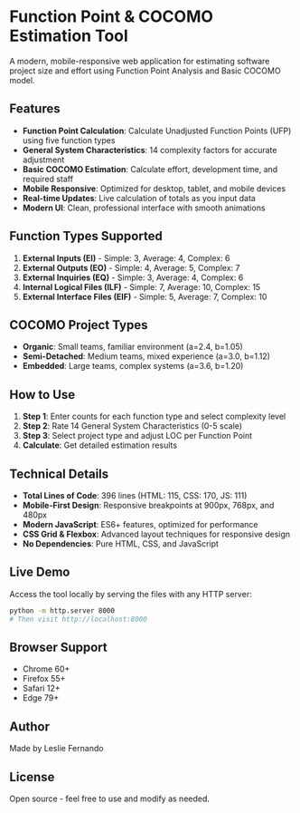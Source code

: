 # Function Point & COCOMO Estimation Tool

A modern, mobile-responsive web application for estimating software project size and effort using Function Point Analysis and Basic COCOMO model.

## Features

- **Function Point Calculation**: Calculate Unadjusted Function Points (UFP) using five function types
- **General System Characteristics**: 14 complexity factors for accurate adjustment
- **Basic COCOMO Estimation**: Calculate effort, development time, and required staff
- **Mobile Responsive**: Optimized for desktop, tablet, and mobile devices
- **Real-time Updates**: Live calculation of totals as you input data
- **Modern UI**: Clean, professional interface with smooth animations

## Function Types Supported

1. **External Inputs (EI)** - Simple: 3, Average: 4, Complex: 6
2. **External Outputs (EO)** - Simple: 4, Average: 5, Complex: 7
3. **External Inquiries (EQ)** - Simple: 3, Average: 4, Complex: 6
4. **Internal Logical Files (ILF)** - Simple: 7, Average: 10, Complex: 15
5. **External Interface Files (EIF)** - Simple: 5, Average: 7, Complex: 10

## COCOMO Project Types

- **Organic**: Small teams, familiar environment (a=2.4, b=1.05)
- **Semi-Detached**: Medium teams, mixed experience (a=3.0, b=1.12)
- **Embedded**: Large teams, complex systems (a=3.6, b=1.20)

## How to Use

1. **Step 1**: Enter counts for each function type and select complexity level
2. **Step 2**: Rate 14 General System Characteristics (0-5 scale)
3. **Step 3**: Select project type and adjust LOC per Function Point
4. **Calculate**: Get detailed estimation results

## Technical Details

- **Total Lines of Code**: 396 lines (HTML: 115, CSS: 170, JS: 111)
- **Mobile-First Design**: Responsive breakpoints at 900px, 768px, and 480px
- **Modern JavaScript**: ES6+ features, optimized for performance
- **CSS Grid & Flexbox**: Advanced layout techniques for responsive design
- **No Dependencies**: Pure HTML, CSS, and JavaScript

## Live Demo

Access the tool locally by serving the files with any HTTP server:

```bash
python -m http.server 8000
# Then visit http://localhost:8000
```

## Browser Support

- Chrome 60+
- Firefox 55+
- Safari 12+
- Edge 79+

## Author

Made by Leslie Fernando

## License

Open source - feel free to use and modify as needed.